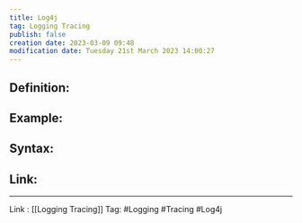 ```yaml
---
title: Log4j
tag: Logging Tracing
publish: false
creation date: 2023-03-09 09:48
modification date: Tuesday 21st March 2023 14:00:27
---
```


## Definition:
## Example:
## Syntax:
## Link:
---
Link : [[Logging Tracing]]
Tag: #Logging #Tracing #Log4j